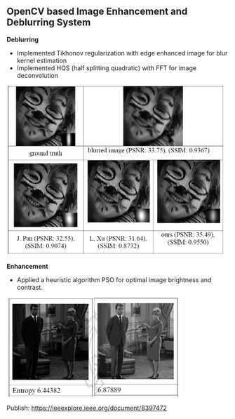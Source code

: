 <h2>OpenCV based Image Enhancement and Deblurring System</h2>

<b>Deblurring</b>
-	Implemented Tikhonov regularization with edge enhanced image for blur kernel estimation
-	Implemented HQS (half splitting quadratic) with FFT for image deconvolution


<img src="https://github.com/dryadd44651/Enhancement-and-Deblurring/blob/master/deblur.JPG?raw=true" alt="deblur" width="500vw" >

<b>Enhancement</b>
-	Applied a heuristic algorithm PSO for optimal image brightness and contrast.

<img src="https://github.com/dryadd44651/Enhancement-and-Deblurring/blob/master/enhance.jpg?raw=true" alt="enhance"  width="400vw">

Publish: https://ieeexplore.ieee.org/document/8397472
